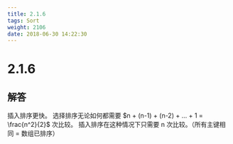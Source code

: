 ```yaml
---
title: 2.1.6
tags: Sort
weight: 2106
date: 2018-06-30 14:22:30
---
```


# 2.1.6


## 解答

插入排序更快。
选择排序无论如何都需要 $n + (n-1) + (n-2) + …  + 1 = \frac{n^2}{2}$ 次比较。
插入排序在这种情况下只需要 n 次比较。（所有主键相同 = 数组已排序）
